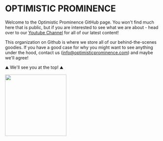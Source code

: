# OPTIMISTIC PROMINENCE

Welcome to the Optimistic Prominence GitHub page. You won't find much here that is public, but if you are interested to see what we are about - head over to our [Youtube Channel](https://www.youtube.com/c/OptimisticProminence) for all of our latest content!

This organization on Github is where we store all of our behind-the-scenes goodies. If you have a good case for why you might want to see anything under the hood, contact us (info@optimisticprominence.com) and maybe we'll agree!

:mountain: We'll see you at the top! :mountain:

<img src="https://user-images.githubusercontent.com/50721990/206835957-6fa94fdf-daa4-441d-b89a-a15fac181819.png" style="width:200px;">
<!--

**Here are some ideas to get you started:**

🙋‍♀️ A short introduction - what is your organization all about?
🌈 Contribution guidelines - how can the community get involved?
👩‍💻 Useful resources - where can the community find your docs? Is there anything else the community should know?
🍿 Fun facts - what does your team eat for breakfast?
🧙 Remember, you can do mighty things with the power of [Markdown](https://docs.github.com/github/writing-on-github/getting-started-with-writing-and-formatting-on-github/basic-writing-and-formatting-syntax)
-->
![HiResStickerLogo_4-26_1](https://user-images.githubusercontent.com/50721990/206835957-6fa94fdf-daa4-441d-b89a-a15fac181819.png)
